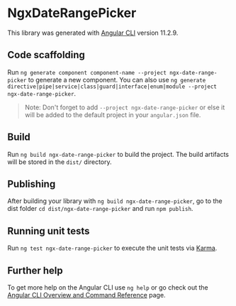 # NgxDateRangePicker

This library was generated with [Angular CLI](https://github.com/angular/angular-cli) version 11.2.9.

## Code scaffolding

Run `ng generate component component-name --project ngx-date-range-picker` to generate a new component. You can also use `ng generate directive|pipe|service|class|guard|interface|enum|module --project ngx-date-range-picker`.
> Note: Don't forget to add `--project ngx-date-range-picker` or else it will be added to the default project in your `angular.json` file. 

## Build

Run `ng build ngx-date-range-picker` to build the project. The build artifacts will be stored in the `dist/` directory.

## Publishing

After building your library with `ng build ngx-date-range-picker`, go to the dist folder `cd dist/ngx-date-range-picker` and run `npm publish`.

## Running unit tests

Run `ng test ngx-date-range-picker` to execute the unit tests via [Karma](https://karma-runner.github.io).

## Further help

To get more help on the Angular CLI use `ng help` or go check out the [Angular CLI Overview and Command Reference](https://angular.io/cli) page.
